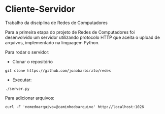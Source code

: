 # Cliente-Servidor
Trabalho da disciplina de Redes de Computadores


Para a primeira etapa do projeto de Redes de Computadores foi desenvolvido um servidor utilizando protocolo HTTP que aceita o upload de arquivos, implementado na linguagem Python.

Para rodar o servidor:
- Clonar o repositório
```shell
git clone https://github.com/joaobarbirato/redes
```

- Executar:
```shell
./server.py
```

Para adicionar arquivos:
```shell
curl -F 'nomedoarquivo=@caminhodoarquivo' http://localhost:1026
```
